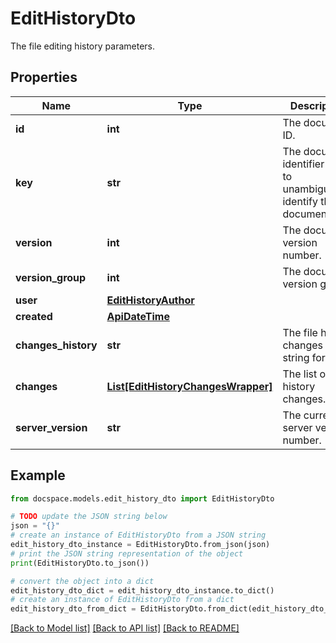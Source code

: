 # EditHistoryDto

The file editing history parameters.

## Properties

Name | Type | Description | Notes
------------ | ------------- | ------------- | -------------
**id** | **int** | The document ID. | [optional] 
**key** | **str** | The document identifier used to unambiguously identify the document file. | [optional] 
**version** | **int** | The document version number. | [optional] 
**version_group** | **int** | The document version group. | [optional] 
**user** | [**EditHistoryAuthor**](EditHistoryAuthor.md) |  | [optional] 
**created** | [**ApiDateTime**](ApiDateTime.md) |  | [optional] 
**changes_history** | **str** | The file history changes in the string format. | [optional] 
**changes** | [**List[EditHistoryChangesWrapper]**](EditHistoryChangesWrapper.md) | The list of file history changes. | [optional] 
**server_version** | **str** | The current server version number. | [optional] 

## Example

```python
from docspace.models.edit_history_dto import EditHistoryDto

# TODO update the JSON string below
json = "{}"
# create an instance of EditHistoryDto from a JSON string
edit_history_dto_instance = EditHistoryDto.from_json(json)
# print the JSON string representation of the object
print(EditHistoryDto.to_json())

# convert the object into a dict
edit_history_dto_dict = edit_history_dto_instance.to_dict()
# create an instance of EditHistoryDto from a dict
edit_history_dto_from_dict = EditHistoryDto.from_dict(edit_history_dto_dict)
```
[[Back to Model list]](../README.md#documentation-for-models) [[Back to API list]](../README.md#documentation-for-api-endpoints) [[Back to README]](../README.md)


